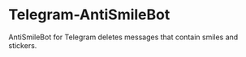 # Telegram-AntiSmileBot
AntiSmileBot for Telegram deletes messages that contain smiles and stickers.
